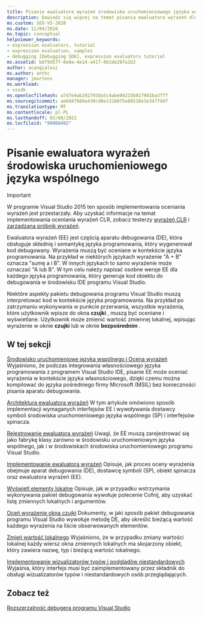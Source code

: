 ```yaml
---
title: Pisanie ewaluatora wyrażeń środowiska uruchomieniowego języka wspólnego | Microsoft Docs
description: Dowiedz się więcej na temat pisania ewaluatora wyrażeń dla środowiska uruchomieniowego języka wspólnego, które oblicza wyrażenia w debugowanym języku kodu.
ms.custom: SEO-VS-2020
ms.date: 11/04/2016
ms.topic: conceptual
helpviewer_keywords:
- expression evaluators, tutorial
- expression evaluation, samples
- debugging [Debugging SDK], expression evaluators tutorial
ms.assetid: bd79d57f-8e0a-4e14-a417-0b1de28fa1b2
author: acangialosi
ms.author: anthc
manager: jmartens
ms.workload:
- vssdk
ms.openlocfilehash: a7d7e4ab292793da5c4abe04233b027981ba3fff
ms.sourcegitcommit: ae6d47b09a439cd0e13180f5e89510e3e347fd47
ms.translationtype: MT
ms.contentlocale: pl-PL
ms.lasthandoff: 02/08/2021
ms.locfileid: "99968492"
---
```

# <a name="writing-a-common-language-runtime-expression-evaluator"></a>Pisanie ewaluatora wyrażeń środowiska uruchomieniowego języka wspólnego
> [!IMPORTANT]
> W programie Visual Studio 2015 ten sposób implementowania oceniania wyrażeń jest przestarzały. Aby uzyskać informacje na temat implementowania oceniania wyrażeń CLR, zobacz testerzy [wyrażeń CLR](https://github.com/Microsoft/ConcordExtensibilitySamples/wiki/CLR-Expression-Evaluators) i [zarządzana próbnik wyrażeń](https://github.com/Microsoft/ConcordExtensibilitySamples/wiki/Managed-Expression-Evaluator-Sample).

 Ewaluatora wyrażeń (EE) jest częścią aparatu debugowania (DE), która obsługuje składnię i semantykę języka programowania, który wygenerował kod debugowany. Wyrażenia muszą być oceniane w kontekście języka programowania. Na przykład w niektórych językach wyrażenie "A + B" oznacza "sumę a i B". W innych językach to samo wyrażenie może oznaczać "A lub B". W tym celu należy napisać osobne wersje EE dla każdego języka programowania, który generuje kod obiektu do debugowania w środowisku IDE programu Visual Studio.

 Niektóre aspekty pakietu debugowania programu Visual Studio muszą interpretować kod w kontekście języka programowania. Na przykład po zatrzymaniu wykonywania w punkcie przerwania, wszystkie wyrażenia, które użytkownik wpisze do okna **czujki** , muszą być oceniane i wyświetlane. Użytkownik może zmienić wartość zmiennej lokalnej, wpisując wyrażenie w oknie **czujki** lub w oknie **bezpośrednim** .

## <a name="in-this-section"></a>W tej sekcji
 [Środowisko uruchomieniowe języka wspólnego i Ocena wyrażeń](../../extensibility/debugger/common-language-runtime-and-expression-evaluation.md) Wyjaśniono, że podczas integrowania własnościowego języka programowania z programem Visual Studio IDE, pisanie EE może oceniać wyrażenia w kontekście języka własnościowego, dzięki czemu można kompilować do języka pośredniego firmy Microsoft (MSIL) bez konieczności pisania aparatu debugowania.

 [Architektura ewaluatora wyrażeń](../../extensibility/debugger/expression-evaluator-architecture.md) W tym artykule omówiono sposób implementacji wymaganych interfejsów EE i wywoływania dostawcy symboli środowiska uruchomieniowego języka wspólnego (SP) i interfejsów spinacza.

 [Rejestrowanie ewaluatora wyrażeń](../../extensibility/debugger/registering-an-expression-evaluator.md) Uwagi, że EE muszą zarejestrować się jako fabrykę klasy zarówno w środowisku uruchomieniowym języka wspólnego, jak i w środowiskach środowiska uruchomieniowego programu Visual Studio.

 [Implementowanie ewaluatora wyrażeń](../../extensibility/debugger/implementing-an-expression-evaluator.md) Opisuje, jak proces oceny wyrażenia obejmuje aparat debugowania (DE), dostawcę symboli (SP), obiekt spinacza oraz ewaluatora wyrażeń (EE).

 [Wyświetl elementy lokalne](../../extensibility/debugger/displaying-locals.md) Opisuje, jak w przypadku wstrzymania wykonywania pakiet debugowania wywołuje polecenie Cofnij, aby uzyskać listę zmiennych lokalnych i argumentów.

 [Oceń wyrażenie okna czujki](../../extensibility/debugger/evaluating-a-watch-window-expression.md) Dokumenty, w jaki sposób pakiet debugowania programu Visual Studio wywołuje metodę DE, aby określić bieżącą wartość każdego wyrażenia na liście obserwowanych elementów.

 [Zmień wartość lokalnego](../../extensibility/debugger/changing-the-value-of-a-local.md) Wyjaśniono, że w przypadku zmiany wartości lokalnej każdy wiersz okna zmiennych lokalnych ma skojarzony obiekt, który zawiera nazwę, typ i bieżącą wartość lokalnego.

 [Implementowanie wizualizatorów typów i podglądów niestandardowych](../../extensibility/debugger/implementing-type-visualizers-and-custom-viewers.md) Wyjaśnia, który interfejs musi być zaimplementowany przez składnik do obsługi wizualizatorów typów i niestandardowych osób przeglądających.

## <a name="see-also"></a>Zobacz też
 [Rozszerzalność debugera programu Visual Studio](../../extensibility/debugger/visual-studio-debugger-extensibility.md)
